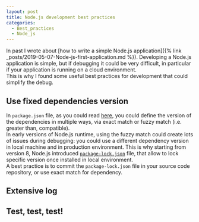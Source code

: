 ```yaml
---
layout: post
title: Node.js development best practices
categories:
  - Best_practices
  - Node_js
---
```


In past I wrote about [how to write a simple Node.js application]({% link _posts/2019-05-07-Node-js-first-application.md %}).
Developing a Node.js application is simple, but if debugging it could be very difficult, in particular if your application is running on a cloud environment.  
This is why I found some useful best practices for development that could simplify the debug.

## Use fixed dependencies version
In `package.json` file, as you could read [here](https://docs.npmjs.com/files/package.json), you could define the version of the dependencies in multiple ways, via exact match or fuzzy match (i.e. greater than, compatible).  
In early versions of Node.js runtime, using the fuzzy match could create lots of issues during debugging: you could use a different dependency version in local machine and in production environment.
This is why starting from version 8, Node.js introduced [`package-lock.json`](https://docs.npmjs.com/configuring-npm/package-lock-json) file, that allow to lock specific version once installed in local environment.  
A best practice is to commit the `package-lock.json` file in your source code repository, or use exact match for dependency.

## Extensive log

## Test, test, test!
